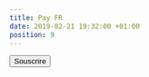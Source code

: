 ```yaml
---
title: Pay FR
date: 2019-02-21 19:32:00 +01:00
position: 9
---
```


<form action="https://www.paypal.com/cgi-bin/webscr" method="post" target="_top">
<input type="hidden" name="cmd" value="_s-xclick">
<input type="hidden" name="hosted_button_id" value="AXQG8TSJJ3YN8">
<input type="submit" border="0" name="submit" value="Souscrire">
<img alt="" border="0" src="https://www.paypalobjects.com/fr_FR/i/scr/pixel.gif" width="1" height="1">
</form>
